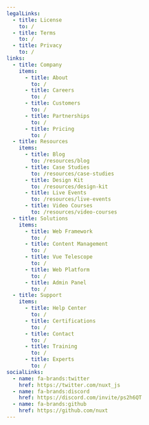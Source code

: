 ```yaml
---
legalLinks:
  - title: License
    to: /
  - title: Terms
    to: /
  - title: Privacy
    to: /
links:
  - title: Company
    items:
      - title: About
        to: /
      - title: Careers
        to: /
      - title: Customers
        to: /
      - title: Partnerships
        to: /
      - title: Pricing
        to: /
  - title: Resources
    items:
      - title: Blog
        to: /resources/blog
      - title: Case Studies
        to: /resources/case-studies
      - title: Design Kit
        to: /resources/design-kit
      - title: Live Events
        to: /resources/live-events
      - title: Video Courses
        to: /resources/video-courses
  - title: Solutions
    items:
      - title: Web Framework
        to: /
      - title: Content Management
        to: /
      - title: Vue Telescope
        to: /
      - title: Web Platform
        to: /
      - title: Admin Panel
        to: /
  - title: Support
    items:
      - title: Help Center
        to: /
      - title: Certifications
        to: /
      - title: Contact
        to: /
      - title: Training
        to: /
      - title: Experts
        to: /
socialLinks:
  - name: fa-brands:twitter
    href: https://twitter.com/nuxt_js
  - name: fa-brands:discord
    href: https://discord.com/invite/ps2h6QT
  - name: fa-brands:github
    href: https://github.com/nuxt
---
```

